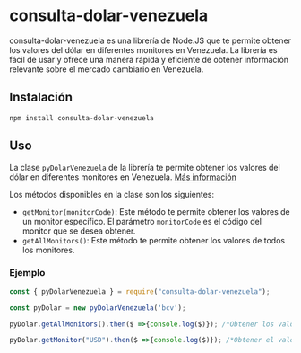 # consulta-dolar-venezuela
consulta-dolar-venezuela es una librería de Node.JS que te permite obtener los valores del dólar en diferentes monitores en Venezuela. La librería es fácil de usar y ofrece una manera rápida y eficiente de obtener información relevante sobre el mercado cambiario en Venezuela.

## Instalación
```
npm install consulta-dolar-venezuela
```

## Uso
La clase `pyDolarVenezuela` de la librería te permite obtener los valores del dólar en diferentes monitores en Venezuela. [Más información](https://github.com/fcoagz/api-pydolarvenezuela)

Los métodos disponibles en la clase son los siguientes:

- `getMonitor(monitorCode)`: Este método te permite obtener los valores de un monitor específico. El parámetro `monitorCode` es el código del monitor que se desea obtener.
- `getAllMonitors()`: Este método te permite obtener los valores de todos los monitores.

### Ejemplo
```javascript
const { pyDolarVenezuela } = require("consulta-dolar-venezuela");

const pyDolar = new pyDolarVenezuela('bcv');

pyDolar.getAllMonitors().then($ =>{console.log($)}); /*Obtener los valores de todos los monitores*/

pyDolar.getMonitor("USD").then($ =>{console.log($)}); /*Obtener el valor del dólar en BCV*/
```